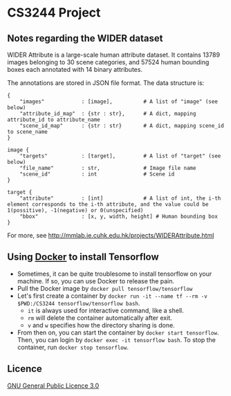 # CS3244 Project

## Notes regarding the WIDER dataset

WIDER Attribute is a large-scale human attribute dataset. It contains 13789 images belonging to 30 scene categories, and 57524 human bounding boxes each annotated with 14 binary attributes.

The annotations are stored in JSON file format. The data structure is:

```
{
	"images"            : [image],          # A list of "image" (see below)
	"attribute_id_map"  : {str : str},      # A dict, mapping attribute_id to attribute_name
	"scene_id_map"		: {str : str}       # A dict, mapping scene_id to scene_name
}

image {
	"targets"           : [target],			# A list of "target" (see below)
	"file_name"         : str,				# Image file name
	"scene_id"          : int				# Scene id
}

target {
	"attribute"         : [int]             # A list of int, the i-th element corresponds to the i-th attribute, and the value could be 1(possitive), -1(negative) or 0(unspecified)
	"bbox"              : [x, y, width, height] # Human bounding box
}
```

For more, see http://mmlab.ie.cuhk.edu.hk/projects/WIDERAttribute.html

## Using [Docker](https://www.docker.com) to install Tensorflow

- Sometimes, it can be quite troublesome to install tensorflow on your machine. If so, you can use Docker to release the pain.
- Pull the Docker image by `docker pull tensorflow/tensorflow`
- Let's first create a container by `docker run -it --name tf --rm -v $PWD:/CS3244 tensorflow/tensorflow bash`.
	- `it` is always used for interactive command, like a shell.
	- `rm` will delete the container automatically after exit.
	- `v` and `w` specifies how the directory sharing is done.
- From then on, you can start the container by `docker start tensorflow`. Then, you can login by `docker exec -it tensorflow bash`. To stop the container, run `docker stop tensorflow`.

## Licence

[GNU General Public Licence 3.0](LICENSE)